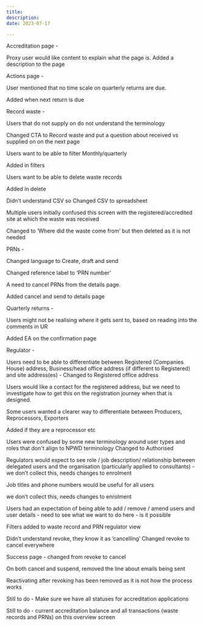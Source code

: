 ```yaml
---
title:
description:
date: 2023-07-17

---
```

Accreditation page -

Proxy user would like content to explain what the page is.
Added a description to the page


Actions page -

User mentioned that no time scale on quarterly returns are due.

Added when next return is due



Record waste -

Users that do not supply on do not understand the terminology

Changed CTA to Record waste and put a question about received vs supplied on on the next page


Users want to be able to filter Monthly/quarterly

Added in filters



Users want to be able to delete waste records

Added in delete


Didn’t understand CSV so
Changed CSV to spreadsheet


Multiple users initially confused this screen with the registered/accredited site at which the waste was received

Changed to ‘Where did the waste come from’ but then deleted as it is not needed


PRNs -



Changed language to Create, draft and send

Changed reference label to ‘PRN number’


A need to cancel PRNs from the details page.

Added cancel and send to details page





Quarterly returns -

Users might not be realising where it gets sent to, based on reading into the comments in UR

Added EA on the confirmation page







Regulator -

Users need to be able to differentiate between Registered (Companies House) address, Business/head office address (if different to Registered) and site address(es) - Changed to Registered office address

Users would like a contact for the registered address, but we need to investigate how to get this on the registration journey when that is designed.




Some users wanted a clearer way to differentiate between Producers, Reprocessors, Exporters

Added if they are a reprocessor etc

Users were confused by some new terminology around user types and roles that don't align to NPWD terminology
Changed to Authorised



Regulators would expect to see role / job description/ relationship between delegated users and the organisation (particularly applied to consultants) - we don’t collect this, needs changes to enrolment



Job titles and phone numbers would be useful for all users

we don’t collect this, needs changes to enrolment

Users had an expectation of being able to add / remove / amend users and user details - need to see what we want to do here - is it possible




Filters added to waste record and PRN regulator view

Didn’t understand revoke, they know it as ‘cancelling’
Changed revoke to cancel everywhere

Success page - changed from revoke to cancel

On both cancel and suspend, removed the line about emails being sent



Reactivating after revoking has been removed as it is not how the process works


Still to do - Make sure we have all statuses for accreditation applications


Still to do - current accreditation balance and all transactions (waste records and PRNs) on this overview screen
 
